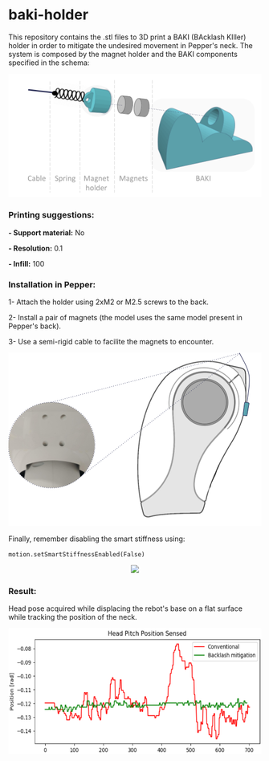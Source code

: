 # baki-holder

This repository contains the .stl files to 3D print a BAKI (BAcklash KIller) holder in order to mitigate the undesired movement in Pepper's neck.
The system is composed by the magnet holder and the BAKI components specified in the schema:

<p align="center">
  <img src="./img/schema.png">
</p>


### Printing suggestions:

**- Support material:** No

**- Resolution:** 0.1

**- Infill:** 100


### Installation in Pepper:

1- Attach the holder using 2xM2 or M2.5 screws to the back.

2- Install a pair of magnets (the model uses the same model present in Pepper's back).

3- Use a semi-rigid cable to facilite the magnets to encounter.

<p align="center">
  <img src="./img/installation.png">
</p>

Finally, remember disabling the smart stiffness using:
````
motion.setSmartStiffnessEnabled(False)
````

<p align="center">
  <img src="./img/wakeup.gif">
</p>

### Result:

Head pose acquired while displacing the rebot's base on a flat surface while tracking the position of the neck.

<p align="center">
  <img src="./img/result.png" height="250">
</p>
